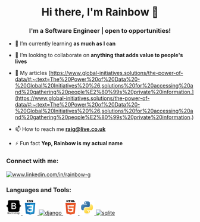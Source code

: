 <h1 align="center">Hi there, I'm Rainbow 👋</h1>
<h3 align="center">I'm a Software Engineer | open to opportunities!</h3>

- 🌱 I’m currently learning **as much as I can**

- 👯 I’m looking to collaborate on **anything that adds value to people's lives**

- 📝 My articles [https://www.global-initiatives.solutions/the-power-of-data/#:~:text=The%20Power%20of%20Data%20-%20Global%20Initiatives%20%26,solutions%20for%20accessing%20and%20gathering%20people%E2%80%99s%20private%20information.](https://www.global-initiatives.solutions/the-power-of-data/#:~:text=The%20Power%20of%20Data%20-%20Global%20Initiatives%20%26,solutions%20for%20accessing%20and%20gathering%20people%E2%80%99s%20private%20information.)

- 📫 How to reach me **raig@live.co.uk**

- ⚡ Fun fact **Yep, Rainbow is my actual name**

<h3 align="left">Connect with me:</h3>
<p align="left">
<a href="https://linkedin.com/in/www.linkedin.com/in/rainbow-g" target="blank"><img align="center" src="https://raw.githubusercontent.com/rahuldkjain/github-profile-readme-generator/master/src/images/icons/Social/linked-in-alt.svg" alt="www.linkedin.com/in/rainbow-g" height="30" width="40" /></a>
</p>

<h3 align="left">Languages and Tools:</h3>
<p align="left"> <a href="https://getbootstrap.com" target="_blank" rel="noreferrer"> <img src="https://raw.githubusercontent.com/devicons/devicon/master/icons/bootstrap/bootstrap-plain-wordmark.svg" alt="bootstrap" width="40" height="40"/> </a> <a href="https://www.w3schools.com/css/" target="_blank" rel="noreferrer"> <img src="https://raw.githubusercontent.com/devicons/devicon/master/icons/css3/css3-original-wordmark.svg" alt="css3" width="40" height="40"/> </a> <a href="https://www.djangoproject.com/" target="_blank" rel="noreferrer"> <img src="https://cdn.worldvectorlogo.com/logos/django.svg" alt="django" width="40" height="40"/> </a> <a href="https://www.w3.org/html/" target="_blank" rel="noreferrer"> <img src="https://raw.githubusercontent.com/devicons/devicon/master/icons/html5/html5-original-wordmark.svg" alt="html5" width="40" height="40"/> </a> <a href="https://www.python.org" target="_blank" rel="noreferrer"> <img src="https://raw.githubusercontent.com/devicons/devicon/master/icons/python/python-original.svg" alt="python" width="40" height="40"/> </a> <a href="https://www.sqlite.org/" target="_blank" rel="noreferrer"> <img src="https://www.vectorlogo.zone/logos/sqlite/sqlite-icon.svg" alt="sqlite" width="40" height="40"/> </a> </p>
